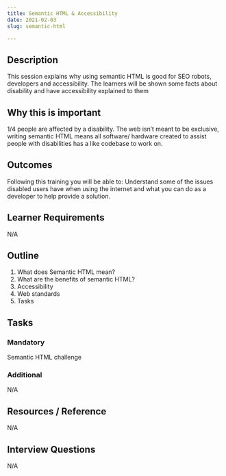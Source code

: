 ```yaml
---
title: Semantic HTML & Accessibility
date: 2021-02-03
slug: semantic-html

---
```

## **Description**

This session explains why using semantic HTML is good for SEO robots, developers and accessibility. The learners will be shown some facts about disability and have accessibility explained to them

## **Why this is important**

1/4 people are affected by a disability. The web isn’t meant to be exclusive, writing semantic HTML means all software/ hardware created to assist people with disabilities has a like codebase to work on.

## **Outcomes**

Following this training you will be able to: Understand some of the issues disabled users have when using the internet and what you can do as a developer to help provide a solution.

## **Learner Requirements**

N/A

## **Outline**

1. What does Semantic HTML mean?
2. What are the benefits of semantic HTML?
3. Accessibility
4. Web standards
5. Tasks

## **Tasks**

### **Mandatory**

Semantic HTML challenge

### **Additional**

N/A

## **Resources / Reference**

N/A

## **Interview Questions**

N/A